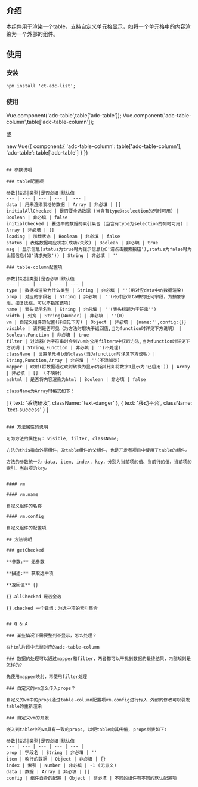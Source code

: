 ## 介绍

本组件用于渲染一个table，支持自定义单元格显示，如将一个单元格中的内容渲染为一个外部的组件。

## 使用

### 安装
```
npm install 'ct-adc-list';
```

### 使用

Vue.component('adc-table',table['adc-table']);
Vue.component('adc-table-column',table['adc-table-column']);

或

new Vue({
    component:{
        'adc-table-column': table['adc-table-column'],
        'adc-table': table['adc-table']
    }
})
```

## 参数说明

### table配置项

参数|描述|类型|是否必填|默认值
--- | --- | --- | --- |  --- |
data | 用来渲染表格的数据 | Array | 非必填 | []
initialAllChecked | 是否要全选数据 (当含有type为selection的列时可用) | Boolean | 非必填 | false
initialChecked | 要选中的数据的索引集合 (当含有type为selection的列时可用) | Array | 非必填 | []
loading | 加载状态 | Boolean | 非必填 | false
status | 表格数据响应状态(成功/失败) | Boolean | 非必填 | true
msg | 显示信息(status为true时为提示信息(如'请点击搜索按钮'),status为false时为出错信息(如'请求失败')) | String | 非必填 | ''

### table-column配置项

参数|描述|类型|是否必填|默认值
--- | --- | --- | --- | --- |
type | 数据被渲染为什么类型 | String | 非必填 | ''(用对应data中的数据渲染)
prop | 对应的字段名 | String | 非必填 | ''(不对应data中的任何字段，为抽象字段，如复选框，可以不指定该项)
name | 表头显示名称 | String | 非必填 | ''(表头标题为字符串'')
width | 列宽 | String(Number) | 非必填 | ''(0)
vm | 自定义组件的配置(详细见下方) | Object | 非必填 | {name:'',config:{}}
visible | 该列是否可见（为方法时取决于返回值,当为function时详见下方说明） | Boolean,Function | 非必填 | true
filter | 过滤器(为字符串时会到Vue的公用filters中获取方法,当为function时详见下方说明 | String,Function | 非必填 | ''(不处理)
className | 设置单元格td的class(当为function时详见下方说明) | String,Function,Array | 非必填 | ''(不添加类)
mapper | 映射(将数据通过映射转换为显示内容(比如将数字1显示为'已启用')) | Array | 非必填 | []  (不映射)
ashtml | 是否将内容渲染为html | Boolean | 非必填 | false

className为Array时格式如下：
```
[
    {
        text: '系统研发',
        className: 'text-danger'
    },
    {
        text: '移动平台',
        className: 'text-success'
    }
]
```

### 方法属性的说明

可为方法的属性有: visible, filter, className;

方法的this指向外层组件，及table组件的父组件，也是开发者项目中使用了table的组件。

方法的参数统一为 data, item, index, key，分别为当前项的值、当前行的值、当前项的索引、当前项的key。


#### vm

#### vm.name

自定义组件的名称

#### vm.config

自定义组件的配置项

## 方法说明

### getChecked

**参数:** 无参数

**描述:** 获取选中项

**返回值** {}

{}.allChecked 是否全选

{}.checked 一个数组；为选中项的索引集合


## Q & A

### 某些情况下需要整列不显示，怎么处理？

在html片段中去掉对应的adc-table-column

### 数据的处理可以通过mapper和filter，两者都可以干扰到数据的最终结果，内部规则是怎样的?

先使用mapper映射，再使用filter处理

### 自定义的vm怎么传入props？

自定义的vm中的props通过table-column配置项vm.config进行传入.外部的修改可以引发table的重新渲染

### 自定义vm的开发

嵌入到table中的vm具有一致的props, 以便table向其传值, props列表如下:

参数|描述|类型|是否必填|默认值
--- | --- | --- | --- | --- |
prop | 字段名 | String | 非必填 | ''
item | 改行的数据 | Object | 非必填 | {}
index | 索引 | Number | 非必填 | -1 (无意义)
data | 数据 | Array | 非必填 | []
config | 组件自身的配置 | Object | 非必填 | 不同的组件有不同的默认配置项